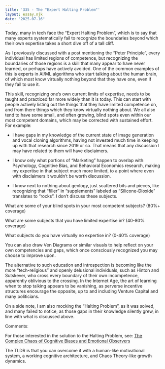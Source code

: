 ```yaml
---
title: '335 - The "Expert Halting Problem"'
layout: essay.njk
date: "2025-07-16"
---
```


Today, many in tech face the “Expert Halting Problem”, which is to say that many experts systematically fail to recognize the boundaries beyond which their own expertise takes a short dive off of a tall cliff.

As I previously discussed with a post mentioning the “Peter Principle”, every individual has limited regions of competence, but recognizing the boundaries of those regions is a skill that many appear to have never learned, or perhaps have actively avoided. One of the common examples of this is experts in AI/ML algorithms who start talking about the human brain, of which most know virtually nothing beyond that they have one, even if they fail to use it.

This skill, recognizing one’s own current limits of expertise, needs to be taught and practiced far more widely than it is today. This can start with people actively listing out the things that they have limited competence on, and from there things which they know virtually nothing about. We all also tend to have some small, and often growing, blind spots even within our most competent domains, which may be corrected with sustained effort. For example:

- I have gaps in my knowledge of the current state of image generation and vocal cloning algorithms, having not invested much time in keeping up with that research since 2019 or so. That means that any discussion I may have related to them will have disclaimers.

- I know only what portions of “Marketing” happen to overlap with Psychology, Cognitive Bias, and Behavioral Economics research, making my expertise in that subject much more limited, to a point where even with disclaimers it wouldn’t be worth discussion.

- I know next to nothing about geology, just scattered bits and pieces, like recognizing that “filler” in “supplements” labeled as “Silicone-Dioxide” translates to “rocks”. I don’t discuss these subjects.

What are some of your blind spots in your most competent subjects? (80%+ coverage)

What are some subjects that you have limited expertise in? (40-80% coverage)

What subjects do you have virtually no expertise in? (0-40% coverage)

You can also draw Ven Diagrams or similar visuals to help reflect on your own competencies and gaps, which once consciously recognized you may choose to improve upon.

The alternative to such education and introspection is becoming like the more “tech-religious” and openly delusional individuals, such as Hinton and Sutskever, who cross every boundary of their own incompetence, apparently oblivious to the crossing. In the Internet Age, the art of learning when to stop talking appears to be vanishing, as perverse incentive structures encourage the opposite, up to and including Venture Capital and many politicians.

On a side note, I am also mocking the “Halting Problem”, as it was solved, and many failed to notice, as those gaps in their knowledge silently grew, in line with what is discussed above.

Comments:

For those interested in the solution to the Halting Problem, see: [The Complex Chaos of Cognitive Biases and Emotional Observers](http://dx.doi.org/10.13140/RG.2.2.11390.56641)

The TLDR is that you can overcome it with a human-like motivational system, a working cognitive architecture, and Chaos Theory-like growth dynamics.